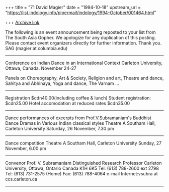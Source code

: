 +++
title = "71 David Magier"
date = "1994-10-18"
upstream_url = "https://list.indology.info/pipermail/indology/1994-October/001464.html"

+++
[Archive link](https://list.indology.info/pipermail/indology/1994-October/001464.html)

The following is an event announcement being reposted to your list
from The South Asia Gopher. We apologize for any duplication of this
posting. Please contact event organizers directly for further
information. Thank you.  SAG (magier at columbia.edu)

--------------
Conference on Indian Dance in an International Context
Carleton University, Ottawa, Canada.
November 24-27

Panels on Choreography, Art & Society, Religion and art, Theatre and
dance, Sahitya and Abhinaya, Yoga and dance, The Varnam ...
***************************************
Registration $cdn40.00(including coffee & lunch)
Student registration: $cdn25.00
Hotel accomodation at reduced rates $cdn35.00
***************************************
Dance performances of excerpts from Prof.V.Subramaniam's
Buddhist Dance Dramas in
Various Indian classical styles
Theatre A Southam Hall, Carleton University
Saturday, 26 November, 7.30 pm
***************************************
Dance competition
Theatre A Southam Hall, Carleton University
Sunday, 27 November, 6.00 pm
***************************************

Convenor Prof. V. Subramaniam
Distinguished Research Professor
Carleton University, Ottawa, Ontario
Canada   K1H 6K5
Tel: (613) 788-2600 ext 2798
Tel: (613) 731-2575 (Home)
Fax: (613) 788-4064
e-mail Internet:vsubra at ccs.carleton.ca
**************************************  





